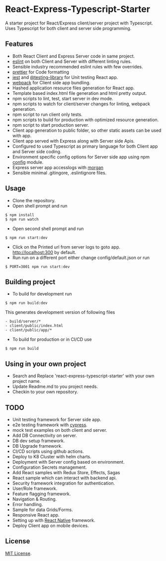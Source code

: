 # React-Express-Typescript-Starter

A starter project for React/Express client/server project with Typescript.
Uses Typescript for both client and server side programming.

## Features
- Both React Client and Express Server code in same project.
- [eslint](https://eslint.org) on both Client and Server with different linting rules.
- Sensible industry recommended eslint rules with few overrides.
- [prettier](https://prettier.io) for Code formatting
- [jest](https://jestjs.io) and [@testing-library](https://testing-library.com/docs/) for Unit testing React app.
- [webpack](https://webpack.js.org) for Client side app bundling.
- Hashed application resource files generation for React app.
- Template based index.html file generation and html pretty output.
- npm scripts to lint, test, start server in dev mode.
- npm scripts to watch for client/server changes for linting, webpack generation.
- npm script to run client only tests.
- npm scripts to build for production with optimized resource generation.
- npm script to start production server.
- Client app generation to public folder, so other static assets can be used with app.
- Client app served with Express along with Server side Apis.
- Configured to used Typescript as primary language for both Client app and Server side coding.
- Environment specific config options for Server side app using npm [config](https://www.npmjs.com/package/config) module.
- Express server app accesslogs with [morgan](https://www.npmjs.com/package/morgan)
- Sensible minimal .gitingore, .eslintignore files.

## Usage
- Clone the repository.
- Open shell prompt and run
```shell script
$ npm install
$ npm run watch
```
- Open second shell prompt and run
```shell script
$ npm run start:dev
```
- Click on the Printed url from server logs to goto app. [http://localhost:300](http://localhost:3000) by default.
- Run run on a different port either change config/default.json or run
```shell script
$ PORT=3001 npm run start:dev
```
## Building project
- To build for development run
```shell script
$ npm run build:dev
```
This generates development version of following files
```
- build/server/*
- client/public/index.html
- client/public/app/*
```
- To build for production or in CI/CD use
```shell script
$ npm run build
```

## Using in your own project
- Search and Replace 'react-express-typescript-starter' with your own project name.
- Update Readme.md to you project needs.
- Checkin to your own repository.

## TODO
- Unit testing framework for Server side app.
- e2e testing framework with [cypress](https://www.cypress.io).
- mock test examples on both client and server.
- Add DB Connectivity on server.
- DB dev setup framework.
- DB Upgrade framework.
- CI/CD scripts using github actions.
- Deploy to K8 Cluster with helm charts.
- Deployment with Server config based on environment.
- Configuration Secrets management.
- Add React samples with Redux Store, Effects, Sagas
- React sample which can interact with backend api.
- Security framework integration for authentication.
- User/Role framework.
- Feature flagging framework.
- Navigation & Routing.
- Error handling.
- Sample for data Grids/Forms.
- Responsive React app.
- Setting up with [React Native](https://reactnative.dev/) framework.
- Deploy Client app on mobile devices. 

## License
[MIT License](/blob/master/LICENSE).